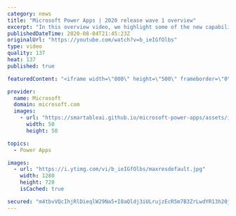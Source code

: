```yaml
---
category: news
title: "Microsoft Power Apps | 2020 release wave 1 overview"
excerpt: "In this overview video, we highlight some of the new capabilities included in the latest update to Microsoft Power Apps.      Here are the capabilities covered:     UI enhancements       • Save is always visible       • Chart formatting  Grid user experience enhancements       • Conditional search  "
publishedDateTime: 2020-08-04T21:45:23Z
originalUrl: "https://youtube.com/watch?v=b_ieIGfOlbs"
type: video
quality: 137
heat: 137
published: true

featuredContent: "<iframe width=\"800\" height=\"500\" frameborder=\"0\" src=\"https://www.youtube.com/embed/b_ieIGfOlbs\" allow=\"accelerometer; autoplay; encrypted-media; gyroscope; picture-in-picture\" allowfullscreen></iframe>"

provider:
  name: Microsoft
  domain: microsoft.com
  images:
    - url: "https://smartableai.github.io/microsoft-power-apps/assets/images/organizations/microsoft.com-50x50.jpg"
      width: 50
      height: 50

topics:
  - Power Apps

images:
  - url: "https://i.ytimg.com/vi/b_ieIGfOlbs/maxresdefault.jpg"
    width: 1280
    height: 720
    isCached: true

secured: "m4tbvVQcIhjRlDieqlW29Na5+I8aQldj3iULrujzEcR5m7B3ZrLwdYR13h20j4Ks81uwQHky56bmcpsgtOlF1UlO1lBPPa/8YpArV1LbXL7dsg/kqOg7G4gdG8W92iNM3JrlaHNrkigRkAmSWMA3r6QZXhiyOw9HTQ3pW2t4sZID34GQxhN1+nA8HOLU83OosaWT+KbhXvVxF7BYWBJIuIEHSOmytjAC0Bn1k1uDRClb2a0sPNnmhfb0WExJJ11KxOkdIvymfsCdPRbOaZR3dLO4357U85WmAPiotPLIbt/MbrcY4KSFCZiemWtg6+Fjmzgr3Dvd1+rlFS85Mz5CpDv8dGXW2voVuuoUYAQXSDd5/VL5kuVTHkfrZJPLSVeBV0r+i8pzc63e6V8s8pwqgr4Pbh/wrpVqChnYu7K6Zc8Mz/vHHABFhq03SFOmmEso;HFcZ18QNywkB/tBVTJl+iw=="
---
```


